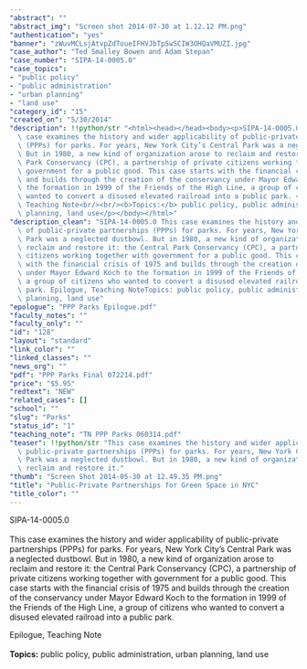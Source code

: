 ```yaml
---
"abstract": ""
"abstract_img": "Screen shot 2014-07-30 at 1.12.12 PM.png"
"authentication": "yes"
"banner": "zWuvMCLsjAtvpZdToueIFHVJbTpSwSCIW3OHQaVMUZI.jpg"
"case_author": "Ted Smalley Bowen and Adam Stepan"
"case_number": "SIPA-14-0005.0"
"case_topics":
- "public policy"
- "public administration"
- "urban planning"
- "land use"
"category_id": "15"
"created_on": "5/30/2014"
"description": !!python/str "<html><head></head><body><p>SIPA-14-0005.0 <br/><br/>This\
  \ case examines the history and wider applicability of public-private partnerships\
  \ (PPPs) for parks. For years, New York City’s Central Park was a neglected dustbowl.\
  \ But in 1980, a new kind of organization arose to reclaim and restore it: the Central\
  \ Park Conservancy (CPC), a partnership of private citizens working together with\
  \ government for a public good. This case starts with the financial crisis of 1975\
  \ and builds through the creation of the conservancy under Mayor Edward Koch to\
  \ the formation in 1999 of the Friends of the High Line, a group of citizens who\
  \ wanted to convert a disused elevated railroad into a public park. </p><p>Epilogue,\
  \ Teaching Note<br/><br/><b>Topics:</b> public policy, public administration, urban\
  \ planning, land use</p></body></html>"
"description_clean": "SIPA-14-0005.0 This case examines the history and wider applicability\
  \ of public-private partnerships (PPPs) for parks. For years, New York City’s Central\
  \ Park was a neglected dustbowl. But in 1980, a new kind of organization arose to\
  \ reclaim and restore it: the Central Park Conservancy (CPC), a partnership of private\
  \ citizens working together with government for a public good. This case starts\
  \ with the financial crisis of 1975 and builds through the creation of the conservancy\
  \ under Mayor Edward Koch to the formation in 1999 of the Friends of the High Line,\
  \ a group of citizens who wanted to convert a disused elevated railroad into a public\
  \ park. Epilogue, Teaching NoteTopics: public policy, public administration, urban\
  \ planning, land use"
"epologue": "PPP Parks Epilogue.pdf"
"faculty_notes": ""
"faculty_only": ""
"id": "128"
"layout": "standard"
"link_color": ""
"linked_classes": ""
"news_org": ""
"pdf": "PPP Parks Final 072214.pdf"
"price": "$5.95"
"redtext": "NEW"
"related_cases": []
"school": ""
"slug": "Parks"
"status_id": "1"
"teaching_note": "TN PPP Parks 060314.pdf"
"teaser": !!python/str "This case examines the history and wider applicability of\
  \ public-private partnerships (PPPs) for parks. For years, New York City’s Central\
  \ Park was a neglected dustbowl. But in 1980, a new kind of organization arose to\
  \ reclaim and restore it."
"thumb": "Screen Shot 2014-05-30 at 12.49.35 PM.png"
"title": "Public-Private Partnerships for Green Space in NYC"
"title_color": ""
---
```

<html><head></head><body><p>SIPA-14-0005.0 <br/><br/>This case examines the history and wider applicability of public-private partnerships (PPPs) for parks. For years, New York City’s Central Park was a neglected dustbowl. But in 1980, a new kind of organization arose to reclaim and restore it: the Central Park Conservancy (CPC), a partnership of private citizens working together with government for a public good. This case starts with the financial crisis of 1975 and builds through the creation of the conservancy under Mayor Edward Koch to the formation in 1999 of the Friends of the High Line, a group of citizens who wanted to convert a disused elevated railroad into a public park. </p><p>Epilogue, Teaching Note<br/><br/><b>Topics:</b> public policy, public administration, urban planning, land use</p></body></html>

